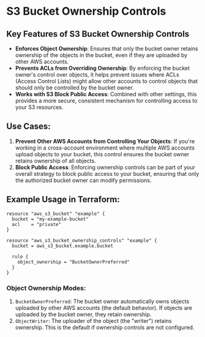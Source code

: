 # S3 Bucket Ownership Controls

## Key Features of S3 Bucket Ownership Controls
- **Enforces Object Ownership**: Ensures that only the bucket owner retains ownership of the objects in the bucket, even if they are uploaded by other AWS accounts.
- **Prevents ACLs from Overriding Ownership**: By enforcing the bucket owner's control over objects, it helps prevent issues where ACLs (Access Control Lists) might allow other accounts to control objects that should only be controlled by the bucket owner.
- **Works with S3 Block Public Access**: Combined with other settings, this provides a more secure, consistent mechanism for controlling access to your S3 resources.

## Use Cases:
1. **Prevent Other AWS Accounts from Controlling Your Objects**: If you're working in a cross-account environment where multiple AWS accounts upload objects to your bucket, this control ensures the bucket owner retains ownership of all objects.
2. **Block Public Access**: Enforcing ownership controls can be part of your overall strategy to block public access to your bucket, ensuring that only the authorized bucket owner can modify permissions.

## Example Usage in Terraform:
````hcl
resource "aws_s3_bucket" "example" {
  bucket = "my-example-bucket"
  acl    = "private"
}

resource "aws_s3_bucket_ownership_controls" "example" {
  bucket = aws_s3_bucket.example.bucket

  rule {
    object_ownership = "BucketOwnerPreferred"
  }
}
````
### Object Ownership Modes:
1. `BucketOwnerPreferred`: The bucket owner automatically owns objects uploaded by other AWS accounts (the default behavior). If objects are uploaded by the bucket owner, they retain ownership.
2. `ObjectWriter`: The uploader of the object (the "writer") retains ownership. This is the default if ownership controls are not configured.